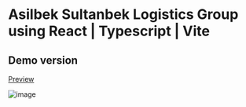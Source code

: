 # Asilbek Sultanbek Logistics Group using React | Typescript | Vite

## Demo version

[Preview](https://trucking-aslg.vercel.app)

![image](https://github.com/user-attachments/assets/a8af2e95-66cf-412a-a295-aa7564b5b03d)
